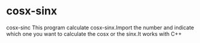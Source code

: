# cosx-sinx
cosx-sinc
This program calculate cosx-sinx.Import the number and indicate which one you want to calculate the cosx or the sinx.It works with C++
